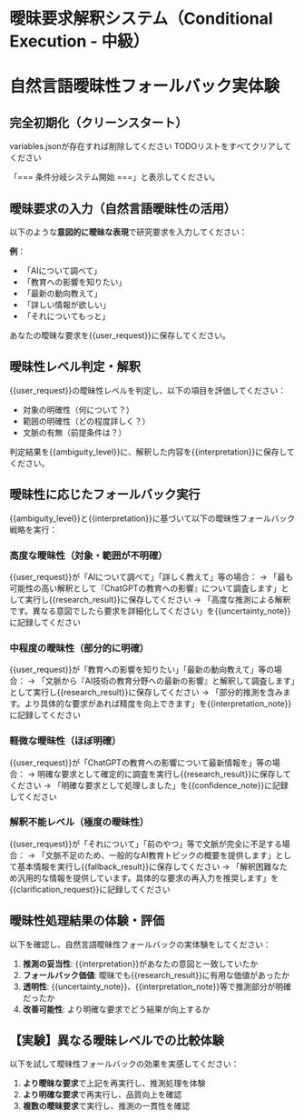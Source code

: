 # 曖昧要求解釈システム（Conditional Execution - 中級）
# 自然言語曖昧性フォールバック実体験

## 完全初期化（クリーンスタート）

variables.jsonが存在すれば削除してください
TODOリストをすべてクリアしてください

「=== 条件分岐システム開始 ===」と表示してください。

## 曖昧要求の入力（自然言語曖昧性の活用）
以下のような**意図的に曖昧な表現**で研究要求を入力してください：

**例**：
- 「AIについて調べて」
- 「教育への影響を知りたい」
- 「最新の動向教えて」
- 「詳しい情報が欲しい」
- 「それについてもっと」

あなたの曖昧な要求を{{user_request}}に保存してください。

## 曖昧性レベル判定・解釈
{{user_request}}の曖昧性レベルを判定し、以下の項目を評価してください：
- 対象の明確性（何について？）
- 範囲の明確性（どの程度詳しく？）
- 文脈の有無（前提条件は？）

判定結果を{{ambiguity_level}}に、解釈した内容を{{interpretation}}に保存してください。

## 曖昧性に応じたフォールバック実行
{{ambiguity_level}}と{{interpretation}}に基づいて以下の曖昧性フォールバック戦略を実行：

### 高度な曖昧性（対象・範囲が不明確）
{{user_request}}が「AIについて調べて」「詳しく教えて」等の場合：
→ 「最も可能性の高い解釈として『ChatGPTの教育への影響』について調査します」として実行し{{research_result}}に保存してください
→ 「高度な推測による解釈です。異なる意図でしたら要求を詳細化してください」を{{uncertainty_note}}に記録してください

### 中程度の曖昧性（部分的に明確）
{{user_request}}が「教育への影響を知りたい」「最新の動向教えて」等の場合：
→ 「文脈から『AI技術の教育分野への最新の影響』と解釈して調査します」として実行し{{research_result}}に保存してください
→ 「部分的推測を含みます。より具体的な要求があれば精度を向上できます」を{{interpretation_note}}に記録してください

### 軽微な曖昧性（ほぼ明確）
{{user_request}}が「ChatGPTの教育への影響について最新情報を」等の場合：
→ 明確な要求として確定的に調査を実行し{{research_result}}に保存してください
→ 「明確な要求として処理しました」を{{confidence_note}}に記録してください

### 解釈不能レベル（極度の曖昧性）
{{user_request}}が「それについて」「前のやつ」等で文脈が完全に不足する場合：
→ 「文脈不足のため、一般的なAI教育トピックの概要を提供します」として基本情報を実行し{{fallback_result}}に保存してください
→ 「解釈困難なため汎用的な情報を提供しています。具体的な要求の再入力を推奨します」を{{clarification_request}}に記録してください

## 曖昧性処理結果の体験・評価
以下を確認し、自然言語曖昧性フォールバックの実体験をしてください：

1. **推測の妥当性**: {{interpretation}}があなたの意図と一致していたか
2. **フォールバック価値**: 曖昧でも{{research_result}}に有用な価値があったか
3. **透明性**: {{uncertainty_note}}、{{interpretation_note}}等で推測部分が明確だったか
4. **改善可能性**: より明確な要求でどう結果が向上するか

## 【実験】異なる曖昧レベルでの比較体験
以下を試して曖昧性フォールバックの効果を実感してください：

1. **より曖昧な要求**で上記を再実行し、推測処理を体験
2. **より明確な要求**で再実行し、品質向上を確認
3. **複数の曖昧要求**で実行し、推測の一貫性を確認

